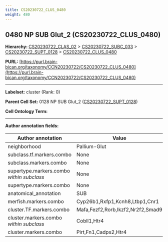 ```yaml
---
title: CS20230722_CLUS_0480
weight: 480
---
```

## 0480 NP SUB Glut_2 (CS20230722_CLUS_0480)
<b>Hierarchy: </b>
[CS20230722_CLAS_02](../CS20230722_CLAS_02) >
[CS20230722_SUBC_033](../CS20230722_SUBC_033) >
[CS20230722_SUPT_0128](../CS20230722_SUPT_0128) >
[CS20230722_CLUS_0480](../CS20230722_CLUS_0480)

**PURL:** [https://purl.brain-bican.org/taxonomy/CCN20230722/CS20230722_CLUS_0480](https://purl.brain-bican.org/taxonomy/CCN20230722/CS20230722_CLUS_0480)

---


**Labelset:** cluster (Rank: 0)

**Parent Cell Set:** 0128 NP SUB Glut_2 ([CS20230722_SUPT_0128](../CS20230722_SUPT_0128))



**Cell Ontology Term:** 

[MARKER GENES.]: #


---

[TRANSFERRED ANNOTATIONS.]: #


[AUTHOR ANNOTATION FIELDS.]: #


**Author annotation fields:**

| Author annotation | Value |
|-------------------|-------|
|neighborhood|Pallium-Glut|
|subclass.tf.markers.combo|None|
|subclass.markers.combo|None|
|supertype.markers.combo _within subclass_|None|
|supertype.markers.combo|None|
|anatomical_annotation|SUB|
|merfish.markers.combo|Cyp26b1,Rxfp1,Kcnh8,Ltbp1,Cnr1|
|cluster.TF.markers.combo|Mafa,Fezf2,Rorb,Ikzf2,Nr2f2,Smad9|
|cluster.markers.combo _within subclass_|Cobll1,Htr4|
|cluster.markers.combo|Pirt,Fn1,Cadps2,Htr4|
